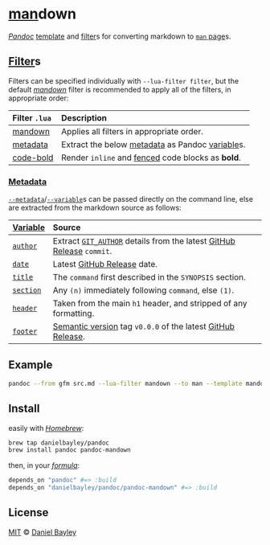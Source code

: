 [man]down
=========
_[Pandoc]_ [template] and [filter]s for converting markdown to [`man` page][man]s.

[Filter]s
---------
Filters can be specified individually with `--lua-filter filter`, but the default _[mandown]_ filter is recommended to apply all of the filters, in appropriate order:

| Filter `.lua`            | Description                                                    |
|:-------------------------|:---------------------------------------------------------------|
| [mandown]                | Applies all filters in appropriate order.                      |
| [metadata][metadata.lua] | Extract the below [metadata](#metadata) as Pandoc [variable]s. |
| [code-bold]              | Render `inline` and [fenced] code blocks as **bold**.          |

### [Metadata]
[`--metadata`]/[`--variable`][variable]s can be passed directly on the command line, else are extracted from the markdown source as follows:

| [Variable]            | Source                                                                    |
|:----------------------|:--------------------------------------------------------------------------|
| [`author`][variable]  | Extract [`GIT_AUTHOR`] details from the latest [GitHub Release] `commit`. |
| [`date`][variable]    | Latest [GitHub Release] date.                                             |
| [`title`][variable]   | The `command` first described in the `SYNOPSIS` section.                  |
| [`section`][`header`] | Any `(n)` immediately following `command`, else `(1)`.                    |
| [`header`]            | Taken from the main `h1` header, and stripped of any formatting.          |
| [`footer`][`header`]  | [Semantic version] tag `v0.0.0` of the latest [GitHub Release].           |

Example
-------
~~~ sh
pandoc --from gfm src.md --lua-filter mandown --to man --template mandown > bin.1
~~~

Install
-------
easily with _[Homebrew]_:
~~~ sh
brew tap danielbayley/pandoc
brew install pandoc pandoc-mandown
~~~
then, in your _[formula]_:
~~~ rb
depends_on "pandoc" #=> :build
depends_on "danielbayley/pandoc/pandoc-mandown" #=> :build
~~~

License
-------
[MIT] © [Daniel Bayley]

[MIT]:              LICENSE.md
[Daniel Bayley]:    https://github.com/danielbayley

[pandoc]:           https://pandoc.org
[template]:         https://pandoc.org/MANUAL#templates
[filter]:           https://pandoc.org/lua-filters

[metadata]:         https://pandoc.org/MANUAL.html#metadata-blocks
[`--metadata`]:     https://pandoc.org/MANUAL.html#templates
[variable]:         https://pandoc.org/MANUAL.html#variables-set-by-pandoc
[`header`]:         https://pandoc.org/MANUAL.html#variables-for-man-pages

[mandown]:          filters/mandown.lua
[metadata.lua]:     filters/metadata.lua
[code-bold]:        filters/code-bold.lua

[man]:              https://en.wikipedia.org/wiki/Man_page

[`GIT_AUTHOR`]:     https://git-scm.com/book/en/v2/Git-Internals-Environment-Variables#_committing
[fenced]:           https://help.github.com/articles/creating-and-highlighting-code-blocks/#fenced-code-blocks
[github release]:   https://help.github.com/articles/about-releases
[semantic version]: https://semver.org

[homebrew]:         https://brew.sh
[formula]:          https://docs.brew.sh/Formula-Cookbook
